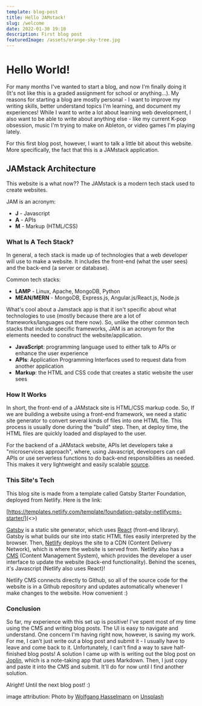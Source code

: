 ```yaml
---
template: blog-post
title: Hello JAMstack!
slug: /welcome
date: 2022-01-30 19:10
description: First blog post
featuredImage: /assets/orange-sky-tree.jpg
---
```

# Hello World!

For many months I've wanted to start a blog, and now I'm finally doing it (It's not like this is a graded assignment for school or anything...). My reasons for starting a blog are mostly personal - I want to improve my writing skills, better understand topics I'm learning, and document my experiences! While I want to write a lot about learning web development, I also want to be able to write about anything else - like my current K-pop obsession, music I'm trying to make on Ableton, or video games I'm playing lately. 

For this first blog post, however, I want to talk a little bit about this website. More specifically, the fact that this is a JAMstack application.

## JAMstack Architecture

This website is a what now?? The JAMstack is a modern tech stack used to create websites. 

JAM is an acronym:

* **J** - Javascript
* **A** - APIs
* **M** - Markup (HTML/CSS)

### What Is A Tech Stack?

In general, a tech stack is made up of technologies that a web developer will use to make a website. It includes the front-end (what the user sees) and the back-end (a server or database).

Common tech stacks:

* **LAMP** - Linux, Apache, MongoDB, Python
* **MEAN/MERN** - MongoDB, Express.js, Angular.js/React.js, Node.js

What's cool about a Jamstack app is that it isn't specific about what technologies to use (mostly because there are a lot of frameworks/languages out there now). So, unlike the other common tech stacks that include specific frameworks, JAM is an acronym for the elements needed to construct the website/application.

* **JavaScript**: programming language used to either talk to APIs or enhance the user experience
* **APIs**: Application Programming Interfaces used to request data from another application
* **Markup**: the HTML and CSS code that creates a static website the user sees

### How It Works

In short, the front-end of a JAMstack site is HTML/CSS markup code. So, If we are building a website using a front-end framework, we need a static site generator to convert several kinds of files into one HTML file. This process is usually done during the "build" step. Then, at deploy time, the HTML files are quickly loaded and displayed to the user. 

For the backend of a JAMstack website, APIs let developers take a "microservices approach", where, using Javascript, developers can call APIs or use serverless functions to do back-end responsibilities as needed. This makes it very lightweight and easily scalable
[source](https://www.cloudflare.com/learning/performance/what-is-jamstack/).

### This Site's Tech

This blog site is made from a template called Gatsby Starter Foundation, deployed from Netlify. Here is the link:

[https://templates.netlify.com/template/foundation-gatsby-netlifycms-starter/](<>)

[Gatsby](https://www.gatsbyjs.com/) is a static site generator, which uses [React](https://reactjs.org/) (front-end library). Gatsby is what builds our site into static HTML files easily interpreted by the browser. Then, [Netlify](https://www.netlify.com/) deploys the site to a CDN (Content Delivery Network), which is where the website is served from. Netlify also has a [CMS](https://www.netlifycms.org/) (Content Management System), which provides the developer a user interface to update the website (back-end functionality). Behind the scenes, it's Javascript (Netlify also uses React)! 

Netlify CMS connects directly to Github, so all of the source code for the website is in a Github repository and updates automatically whenever I make changes to the website. How convenient :)

### Conclusion

So far, my experience with this set up is positive! I've spent most of my time using the CMS and writing blog posts. The UI is easy to navigate and understand. One concern I'm having right now, however, is saving my work. For me, I can't just write out a blog post and submit it - I usually have to leave and come back to it. Unfortunately, I can't find a way to save half-finished blog posts! A solution I came up with is writing out the blog post on [Joplin](https://joplinapp.org/), which is a note-taking app that uses Markdown. Then, I just copy and paste it into the CMS and submit. It'll do for now until I find another solution.

Alright! Until the next blog post! :)

image attribution: Photo by <a href="https://unsplash.com/@wolfgang_hasselmann?utm_source=unsplash&utm_medium=referral&utm_content=creditCopyText">Wolfgang Hasselmann</a> on <a href="https://unsplash.com/t/experimental?utm_source=unsplash&utm_medium=referral&utm_content=creditCopyText">Unsplash</a>